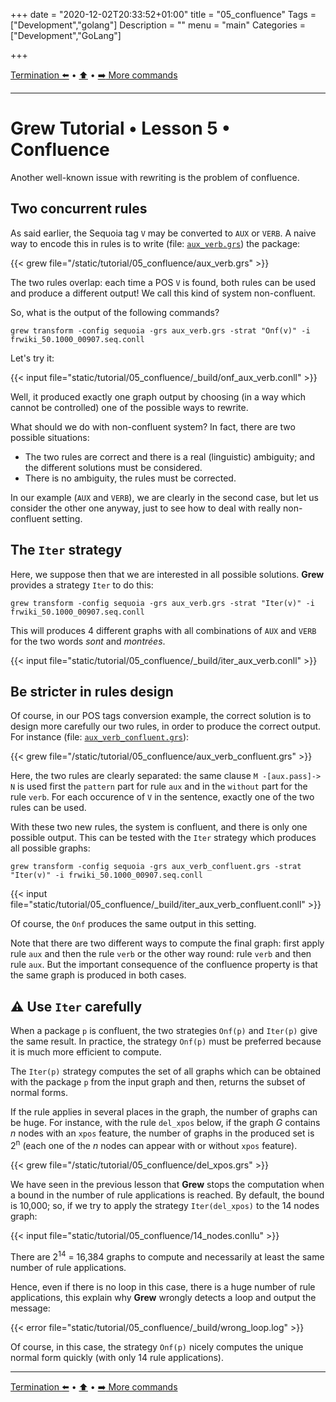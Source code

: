 +++
date = "2020-12-02T20:33:52+01:00"
title = "05_confluence"
Tags = ["Development","golang"]
Description = ""
menu = "main"
Categories = ["Development","GoLang"]

+++

[Termination :arrow_left:](../04_termination) • [:arrow_up:](../top) • [:arrow_right: More commands](../06_more_commands)

---

# Grew Tutorial • Lesson 5 • Confluence

Another well-known issue with rewriting is the problem of confluence.

## Two concurrent rules

As said earlier, the Sequoia tag `V` may be converted to `AUX` or `VERB`.
A naive way to encode this in rules is to write (file: [`aux_verb.grs`](/tutorial/05_confluence/aux_verb.grs)) the package:

{{< grew file="/static/tutorial/05_confluence/aux_verb.grs" >}}

The two rules overlap: each time a POS `V` is found, both rules can be used and produce a different output!
We call this kind of system non-confluent.

So, what is the output of the following commands?
```
grew transform -config sequoia -grs aux_verb.grs -strat "Onf(v)" -i frwiki_50.1000_00907.seq.conll
```

Let's try it:

{{< input file="static/tutorial/05_confluence/_build/onf_aux_verb.conll" >}}

Well, it produced exactly one graph output by choosing (in a way which cannot be controlled) one of the possible ways to rewrite.

What should we do with non-confluent system?
In fact, there are two possible situations:

 * The two rules are correct and there is a real (linguistic) ambiguity; and the different solutions must be considered.
 * There is no ambiguity, the rules must be corrected.

In our example (`AUX` and `VERB`), we are clearly in the second case, but let us consider the other one anyway, just to see how to deal with really non-confluent setting.

## The `Iter` strategy

Here, we suppose then that we are interested in all possible solutions.
**Grew** provides a strategy `Iter` to do this:

```
grew transform -config sequoia -grs aux_verb.grs -strat "Iter(v)" -i frwiki_50.1000_00907.seq.conll
```

This will produces 4 different graphs with all combinations of `AUX` and `VERB` for the two words *sont* and *montrées*.

{{< input file="static/tutorial/05_confluence/_build/iter_aux_verb.conll" >}}

## Be stricter in rules design

Of course, in our POS tags conversion example, the correct solution is to design more carefully our two rules, in order to produce the correct output. For instance (file: [`aux_verb_confluent.grs`](/tutorial/05_confluence/aux_verb_confluent.grs)):

{{< grew file="/static/tutorial/05_confluence/aux_verb_confluent.grs" >}}

Here, the two rules are clearly separated: the same clause `M -[aux.pass]-> N` is used first the `pattern` part for rule `aux` and in the `without` part for the rule `verb`.
For each occurence of `V` in the sentence, exactly one of the two rules can be used.

With these two new rules, the system is confluent, and there is only one possible output.
This can be tested with the `Iter` strategy which produces all possible graphs:

```
grew transform -config sequoia -grs aux_verb_confluent.grs -strat "Iter(v)" -i frwiki_50.1000_00907.seq.conll
```

{{< input file="static/tutorial/05_confluence/_build/iter_aux_verb_confluent.conll" >}}

Of course, the `Onf` produces the same output in this setting.

Note that there are two different ways to compute the final graph: first apply rule `aux` and then the rule `verb` or the other way round: rule `verb` and then rule `aux`. But the important consequence of the confluence property is that the same graph is produced in both cases.

## :warning: Use `Iter` carefully

When a package `p` is confluent, the two strategies `Onf(p)` and `Iter(p)` give the same result.
In practice, the strategy `Onf(p)` must be preferred because it is much more efficient to compute.

The `Iter(p)` strategy computes the set of all graphs which can be obtained with the package `p` from the input graph and then, returns the subset of normal forms.

If the rule applies in several places in the graph, the number of graphs can be huge.
For instance, with the rule `del_xpos` below, if the graph *G* contains *n* nodes with an `xpos` feature, the number of graphs in the produced set is 2<sup>n</sup> (each one of the *n* nodes can appear with or without `xpos` feature).

{{< grew file="/static/tutorial/05_confluence/del_xpos.grs" >}}

We have seen in the previous lesson that **Grew** stops the computation when a bound in the number of rule applications is reached.
By default, the bound is 10,000; so, if we try to apply the strategy `Iter(del_xpos)` to the 14 nodes graph:

{{< input file="static/tutorial/05_confluence/14_nodes.conllu" >}}

There are 2<sup>14</sup> = 16,384 graphs to compute and necessarily at least the same number of rule applications.

Hence, even if there is no loop in this case, there is a huge number of rule applications, this explain why **Grew** wrongly detects a loop and output the message:

{{< error file="static/tutorial/05_confluence/_build/wrong_loop.log" >}}

Of course, in this case, the strategy `Onf(p)` nicely computes the unique normal form quickly (with only 14 rule applications).



---

[Termination :arrow_left:](../04_termination) • [:arrow_up:](../top) • [:arrow_right: More commands](../06_more_commands)

